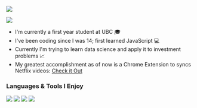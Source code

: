 <a href="https://www.linkedin.com/in/siddharth-nand/" target="_blank">![](https://img.shields.io/badge/linkedin%20-%230077B5.svg?&style=for-the-badge&logo=linkedin&logoColor=white)</a>

<img src="https://img.shields.io/badge/thedevguy1%20-%23FFFC00.svg?&style=for-the-badge&logo=Snapchat&logoColor=white"/>


- I'm currently a first year student at UBC 🎓
- I've been coding since I was 14; first learned JavaScript 💻
- Currently I'm trying to learn data science and apply it to investment problems 📈
- My greatest accomplishment as of now is a Chrome Extension to syncs Netflix videos: [Check it Out](https://sidnand.github.io/Sinc-Website/)

### Languages & Tools I Enjoy
![](https://img.shields.io/badge/node.js%20-%2343853D.svg?&style=for-the-badge&logo=node.js&logoColor=white)
![](https://img.shields.io/badge/python%20-%2314354C.svg?&style=for-the-badge&logo=python&logoColor=white)
![](https://img.shields.io/badge/r-%23276DC3.svg?&style=for-the-badge&logo=r&logoColor=white)
![](https://img.shields.io/badge/git%20-%23F05033.svg?&style=for-the-badge&logo=git&logoColor=white)
